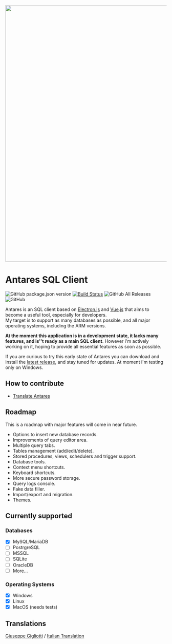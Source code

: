 <p align="center">
    <img width="800" src="https://raw.githubusercontent.com/Fabio286/antares/master/docs/screen-alpha.png">
</p>

# Antares SQL Client

![GitHub package.json version](https://img.shields.io/github/package-json/v/estarium/antares) [![Build Status](https://travis-ci.com/EStarium/antares.svg?branch=master)](https://travis-ci.com/EStarium/antares) ![GitHub All Releases](https://img.shields.io/github/downloads/estarium/antares/total) ![GitHub](https://img.shields.io/github/license/estarium/antares)

Antares is an SQL client based on [Electron.js](https://github.com/electron/electron) and [Vue.js](https://github.com/vuejs/vue) that aims to become a useful tool, especially for developers.  
My target is to support as many databases as possible, and all major operating systems, including the ARM versions.  

**At the moment this application is in a development state, it lacks many features, and is''t ready as a main SQL client**. However i'm actively working on it, hoping to provide all essential features as soon as possible.

If you are curious to try this early state of Antares you can download and install the [latest release](https://github.com/EStarium/antares/releases), and stay tuned for updates. At moment i'm testing only on Windows.

<!--## Philosophy

Why am I developing an SQL client when there are a lot of thom on the market?-->

## How to contribute

- [Translate Antares](https://github.com/EStarium/antares/wiki/Translate-Antares)

## Roadmap

This is a roadmap with major features will come in near future.

- Options to insert new database records.
- Improvements of query editor area.
- Multiple query tabs.
- Tables management (add/edit/delete).
- Stored procedures, views, schedulers and trigger support.
- Database tools.
- Context menu shortcuts.
- Keyboard shortcuts.
- More secure password storage.
- Query logs console.
- Fake data filler.
- Import/export and migration.
- Themes.

## Currently supported

### Databases

- [x] MySQL/MariaDB
- [ ] PostrgreSQL
- [ ] MSSQL
- [ ] SQLite
- [ ] OracleDB
- [ ] More...

### Operating Systems

- [x] Windows
- [x] Linux
- [x] MacOS (needs tests)

## Translations

[Giuseppe Gigliotti](https://github.com/ReverbOD) / [Italian Translation](https://github.com/EStarium/antares/pull/20)
